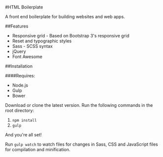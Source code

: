 #HTML Boilerplate

A front end boilerplate for building websites and web apps. 

##Features

- Responsive grid - Based on Bootstrap 3's responsive grid
- Reset and typographic styles
- Sass - SCSS syntax
- jQuery
- Font Awesome

##Installation

####Requires:

- Node.js
- Gulp
- Bower

Download or clone the latest version. Run the following commands in the root directory:

1. `npm install`
2. `gulp`

And you're all set!

Run `gulp watch` to watch files for changes in Sass, CSS and JavaScript files for compilation and minification.
